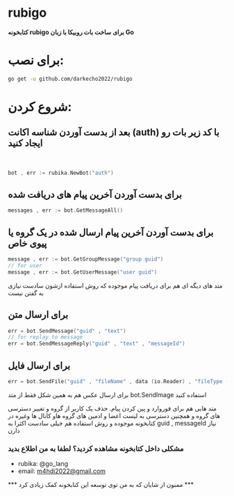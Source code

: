 # rubigo
**‌کتابخونه rubigo برای ساخت بات روبیکا با زبان Go**

# برای نصب:

```sh
go get -u github.com/darkecho2022/rubigo
```

# شروع کردن:
## بعد از بدست آوردن شناسه اکانت (auth) با کد زیر بات رو ایجاد کنید
‍‍

```go
bot , err := rubika.NewBot("auth")
```

## برای بدست آوردن آخرین پیام های دریافت شده

```go
messages , err := bot.GetMessageAll()
```

## برای بدست آوردن آخرین پیام ارسال شده در یک گروه یا پیوی خاص

```go
message , err := bot.GetGroupMessage("group guid")
// for user
message , err := bot.GetUserMessage("user guid")
```

متد های دیگه ای هم برای دریافت پیام موجوده که روش استفاده ازشون سادست نیازی به گفتن نیست

## برای ارسال متن

```go
err = bot.SendMessage("guid" , "text")
// for replay to message
err = bot.SendMessageReply("guid" , "text" , "messageId")
```
## برای ارسال فایل

```go
err = bot.SendFile("guid" , "fileName" , data (io.Reader) , "fileType (txt , mp3 , mp4 , ...)")
```
برای ارسال عکس هم به همین شکل فقط از متد bot.SendImage استفاده کنید

متد هایی هم برای فوروارد و پین کردن پیام. حذف یک کاربر از گروه و تغییر دسترسی های گروه و همچنین دسترسی به لیست اعضا و ادمین های گروه هاو کانال ها وغیره در کتابخونه موجوده و روش استفاده هم خیلی سادست اکثرا به guid , messageId نیاز دارن

### مشکلی داخل کتابخونه مشاهده کردید؟ لطفا به من اطلاع بدید
+ rubika: @go_lang
+ email: m4hdi2022@gmail.com

*** ممنون از شایان که به من توی توسعه این کتابخونه کمک زیادی کرد ***
